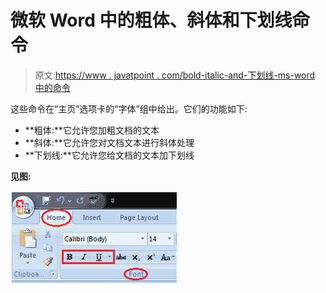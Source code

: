 # 微软 Word 中的粗体、斜体和下划线命令

> 原文:[https://www . javatpoint . com/bold-italic-and-下划线-ms-word 中的命令](https://www.javatpoint.com/bold-italic-and-underline-command-in-ms-word)

这些命令在“主页”选项卡的“字体”组中给出。它们的功能如下:

*   **粗体:**它允许您加粗文档的文本
*   **斜体:**它允许您对文档文本进行斜体处理
*   **下划线:**它允许您给文档的文本加下划线

**见图:**

![MS Word Bold italic and underline commands in ms word 1](img/741e6de5e4281856c9a3ea2ab94814ba.png)
